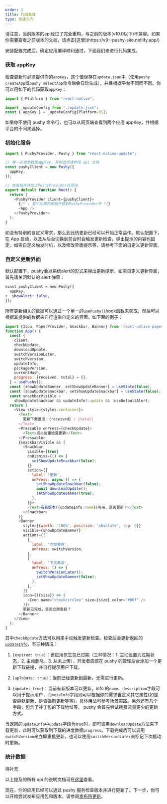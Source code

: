```yaml
---
order: 1
title: 代码集成
type: 快速入门
---
```


<Callout type="info">
  请注意，当前版本的api经过了完全重构，与之前的版本(v10.0以下)不兼容。如果你需要查看之前版本的文档，请点击[这里](https://v9--pushy-site.netlify.app/)
</Callout>

安装配置完成后，确定应用编译顺利通过，下面我们来进行代码集成。

### 获取 appKey

检查更新时必须提供你的`appKey`，这个值保存在`update.json`中（使用`pushy createApp`或`pushy selectApp`命令后会自动生成），并且根据平台不同而不同。你可以用如下的代码获取`appKey`：

```javascript
import { Platform } from "react-native";

import _updateConfig from "./update.json";
const { appKey } = _updateConfig[Platform.OS];
```

如果你不使用 pushy 命令行，也可以从网页端查看到两个应用 appKey，并根据平台的不同来选择。

### 初始化服务

```js
import { PushyProvider, Pushy } from "react-native-update";

// 唯一必填参数是appKey，其他选项请参阅 api 文档
const pushyClient = new Pushy({
  appKey,
});

// 在根组件外加上PushyProvider后导出
export default function Root() {
  return (
    <PushyProvider client={pushyClient}>
      {/* ↓ 整个应用的根组件放到PushyProvider中 */}
      <App />
    </PushyProvider>
  );
}
```

如没有特别的自定义需求，那么到此热更新已经可以开始正常运作。默认配置下，在 App 启动，以及从后台切换到前台时会触发更新检查，弹出提示的内容也固定。如需自定义触发时机，以及修改界面提示等，请参考下面的自定义更新界面。

### 自定义更新界面

默认配置下，pushy会以系统alert的形式来弹出更新提示，如需自定义更新界面，首先请关闭默认的 alert 弹窗：

```diff
const pushyClient = new Pushy({
  appKey,
+  showAlert: false,
});
```

所有更新相关的数据可以通过一个单一的[`usePushy()`](/docs/api#usepushy)hook函数来获取，然后可以根据其提供的数据来自行渲染自定义的界面，如下面的例子：

```js
import {Icon, PaperProvider, Snackbar, Banner} from 'react-native-paper';
function App() {
  const {
    client,
    checkUpdate,
    downloadUpdate,
    switchVersionLater,
    switchVersion,
    updateInfo,
    packageVersion,
    currentHash,
    progress: {received, total} = {},
  } = usePushy();
  const [showUpdateBanner, setShowUpdateBanner] = useState(false);
  const [showUpdateSnackbar, setShowUpdateSnackbar] = useState(false);
  const snackbarVisible =
    showUpdateSnackbar && updateInfo?.update && !useDefaultAlert;
  return (
    <View style={styles.container}>
      <Text>
        更新下载进度：{received} / {total}
      </Text>
      <Pressable onPress={checkUpdate}>
        <Text>点击这里检查更新</Text>
      </Pressable>
      {snackbarVisible && (
        <Snackbar
          visible={true}
          onDismiss={() => {
            setShowUpdateSnackbar(false);
          }}
          action={{
            label: '更新',
            onPress: async () => {
              setShowUpdateSnackbar(false);
              await downloadUpdate();
              setShowUpdateBanner(true);
            },
          }}>
          <Text>有新版本({updateInfo.name})可用，是否更新？</Text>
        </Snackbar>
      )}
      <Banner
        style={{width: '100%', position: 'absolute', top: 0}}
        visible={showUpdateBanner}
        actions={[
          {
            label: '立即重启',
            onPress: switchVersion,
          },
          {
            label: '下次再说',
            onPress: () => {
              switchVersionLater();
              setShowUpdateBanner(false);
            },
          },
        ]}
        icon={({size}) => (
          <Icon name="checkcircleo" size={size} color="#00f" />
        )}>
        更新已完成，是否立即重启？
      </Banner>
    </View>
  );
}

```

其中`checkUpdate`方法可以用来手动触发更新检查。检查后会更新返回的[`updateInfo`](api#async-function-checkupdateappkey)，有三种情况：

1. `{expired: true}`：该应用原生包已过期（三种情况：1. 主动设置为过期状态，2. 主动删除，3. 从未上传），开发者应该在 pushy 的管理后台添加一个更新下载链接，并自行提示用户下载。

2. `{upToDate: true}`：当前已经更新到最新，无需进行更新。

3. `{update: true}`：当前有新版本可以更新。info 的`name`、`description`字段可以用于提示用户，而`metaInfo`字段则可以根据你的需求自定义其它属性(如是否静默更新、是否强制更新等等)，具体用法可参考[场景实践](bestpractice#%E5%85%83%E4%BF%A1%E6%81%AFmeta-info%E7%9A%84%E4%BD%BF%E7%94%A8)。另外还有几个字段，包含了补丁包的下载地址等。 pushy 会首先尝试耗费流量更少的更新方式。

当返回的`updateInfo`中`update`字段为true时，即可调用`downloadUpdate`方法来下载更新，此时可以获取到下载的进度数据`progress`。下载完成后可以调用`switchVersion`来立即重启更新，也可以使用`switchVersionLater`来标记下次启动时更新。

### 统计数据

待补充

以上提及的所有 api 的说明文档可在[这里](api)查看。


现在，你的应用已经可以通过 pushy 服务检查版本并进行更新了。下一步，你可以开始尝试发布应用包和版本，请参阅[发布热更新](publish)。
